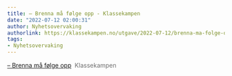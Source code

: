 ```yaml
---
title: – Brenna må følge opp - Klassekampen
date: "2022-07-12 02:00:31"
author: Nyhetsovervaking
authorlink: https://klassekampen.no/utgave/2022-07-12/brenna-ma-folge-opp
tags:
- Nyhetsovervaking
---
```

<a href="https://klassekampen.no/utgave/2022-07-12/brenna-ma-folge-opp" target="_blank">– Brenna må følge opp</a>&nbsp;&nbsp;<font color="#6f6f6f">Klassekampen</font>